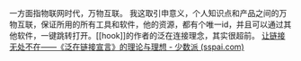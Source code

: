 一方面指物联网时代，万物互联。
我这取引申意义，个人知识点和产品之间的万物互联，保证所用的所有工具和软件，他的资源，都有个唯一id，并且可以通过其他软件，一键跳转打开。[[hook]]的作者的泛在连接理念，其实很超前。
[让链接无处不在——《泛在链接宣言》的理论与理想 - 少数派 (sspai.com)](https://sspai.com/post/70648)
